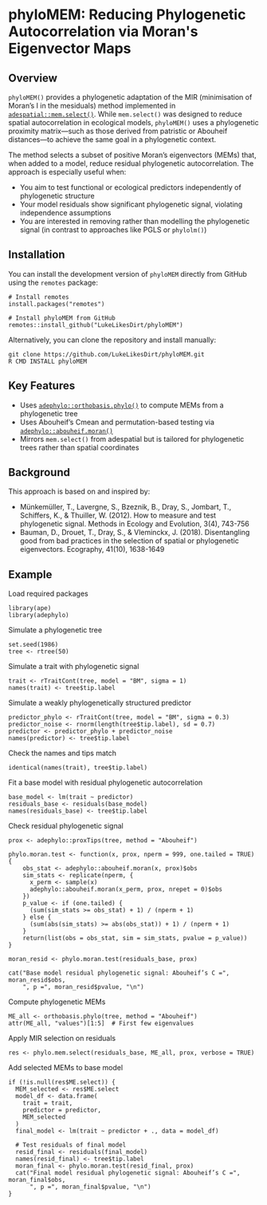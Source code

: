 # phyloMEM: Reducing Phylogenetic Autocorrelation via Moran's Eigenvector Maps

## Overview

`phyloMEM()` provides a phylogenetic adaptation of the MIR (minimisation of Moran’s I in the mesiduals) method implemented in [`adespatial::mem.select()`](https://github.com/adeverse/adespatial/). While `mem.select()` was designed to reduce spatial autocorrelation in ecological models, `phyloMEM()` uses a phylogenetic proximity matrix—such as those derived from patristic or Abouheif distances—to achieve the same goal in a phylogenetic context.

The method selects a subset of positive Moran’s eigenvectors (MEMs) that, when added to a model, reduce residual phylogenetic autocorrelation. The approach is especially useful when:

* You aim to test functional or ecological predictors independently of phylogenetic structure
* Your model residuals show significant phylogenetic signal, violating independence assumptions
* You are interested in removing rather than modelling the phylogenetic signal (in contrast to approaches like PGLS or `phylolm()`)

## Installation

You can install the development version of `phyloMEM` directly from GitHub using the `remotes` package:

    # Install remotes
    install.packages("remotes")

    # Install phyloMEM from GitHub
    remotes::install_github("LukeLikesDirt/phyloMEM")

Alternatively, you can clone the repository and install manually:

    git clone https://github.com/LukeLikesDirt/phyloMEM.git
    R CMD INSTALL phyloMEM

## Key Features

* Uses [`adephylo::orthobasis.phylo()`](https://github.com/adeverse/adephylo/) to compute MEMs from a phylogenetic tree
* Uses Abouheif’s Cmean and permutation-based testing via [`adephylo::abouheif.moran()`](https://github.com/adeverse/adephylo/)
* Mirrors `mem.select()` from adespatial but is tailored for phylogenetic trees rather than spatial coordinates

## Background

This approach is based on and inspired by:

* Münkemüller, T., Lavergne, S., Bzeznik, B., Dray, S., Jombart, T., Schiffers, K., & Thuiller, W. (2012). How to measure and test phylogenetic signal. Methods in Ecology and Evolution, 3(4), 743-756
* Bauman, D., Drouet, T., Dray, S., & Vleminckx, J. (2018). Disentangling good from bad practices in the selection of spatial or phylogenetic eigenvectors. Ecography, 41(10), 1638-1649

## Example

Load required packages

    library(ape)
    library(adephylo)

Simulate a phylogenetic tree
  
    set.seed(1986)
    tree <- rtree(50)

Simulate a trait with phylogenetic signal
  
    trait <- rTraitCont(tree, model = "BM", sigma = 1)
    names(trait) <- tree$tip.label

Simulate a weakly phylogenetically structured predictor

    predictor_phylo <- rTraitCont(tree, model = "BM", sigma = 0.3)
    predictor_noise <- rnorm(length(tree$tip.label), sd = 0.7)
    predictor <- predictor_phylo + predictor_noise
    names(predictor) <- tree$tip.label

Check the names and tips match

    identical(names(trait), tree$tip.label)

Fit a base model with residual phylogenetic autocorrelation

    base_model <- lm(trait ~ predictor)
    residuals_base <- residuals(base_model)
    names(residuals_base) <- tree$tip.label

Check residual phylogenetic signal

    prox <- adephylo::proxTips(tree, method = "Abouheif")
      
    phylo.moran.test <- function(x, prox, nperm = 999, one.tailed = TRUE) {
        obs_stat <- adephylo::abouheif.moran(x, prox)$obs
        sim_stats <- replicate(nperm, {
          x_perm <- sample(x)
          adephylo::abouheif.moran(x_perm, prox, nrepet = 0)$obs
        })
        p_value <- if (one.tailed) {
          (sum(sim_stats >= obs_stat) + 1) / (nperm + 1)
        } else {
          (sum(abs(sim_stats) >= abs(obs_stat)) + 1) / (nperm + 1)
        }
        return(list(obs = obs_stat, sim = sim_stats, pvalue = p_value))
    }
  
    moran_resid <- phylo.moran.test(residuals_base, prox)
  
    cat("Base model residual phylogenetic signal: Abouheif’s C =", moran_resid$obs,
        ", p =", moran_resid$pvalue, "\n")

Compute phylogenetic MEMs

    ME_all <- orthobasis.phylo(tree, method = "Abouheif")
    attr(ME_all, "values")[1:5]  # First few eigenvalues

Apply MIR selection on residuals

    res <- phylo.mem.select(residuals_base, ME_all, prox, verbose = TRUE)

Add selected MEMs to base model

    if (!is.null(res$ME.select)) {
      MEM_selected <- res$ME.select
      model_df <- data.frame(
        trait = trait,
        predictor = predictor,
        MEM_selected
      )
      final_model <- lm(trait ~ predictor + ., data = model_df)
  
      # Test residuals of final model
      resid_final <- residuals(final_model)
      names(resid_final) <- tree$tip.label
      moran_final <- phylo.moran.test(resid_final, prox)
      cat("Final model residual phylogenetic signal: Abouheif’s C =", moran_final$obs,
          ", p =", moran_final$pvalue, "\n")
    }
